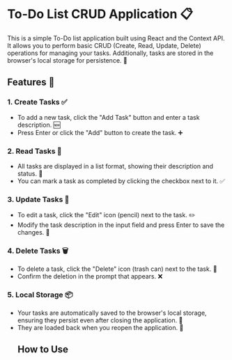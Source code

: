 # To-Do List CRUD Application 📋

This is a simple To-Do list application built using React and the Context API. It allows you to perform basic CRUD (Create, Read, Update, Delete) operations for managing your tasks. Additionally, tasks are stored in the browser's local storage for persistence. 🚀

## Features 🌟

### 1. Create Tasks ✅
- To add a new task, click the "Add Task" button and enter a task description. 🆕
- Press Enter or click the "Add" button to create the task. ➕
  
### 2. Read Tasks 📖
- All tasks are displayed in a list format, showing their description and status. 📜
- You can mark a task as completed by clicking the checkbox next to it. ✅
  
### 3. Update Tasks 📝
- To edit a task, click the "Edit" icon (pencil) next to the task. ✏️
- Modify the task description in the input field and press Enter to save the changes. 💾
  
### 4. Delete Tasks 🗑️
- To delete a task, click the "Delete" icon (trash can) next to the task. 🚮
- Confirm the deletion in the prompt that appears. ❌
  
### 5. Local Storage 📦
- Your tasks are automatically saved to the browser's local storage, ensuring they persist even after closing the application. 💼
- They are loaded back when you reopen the application. 🔄
  ## How to Use

